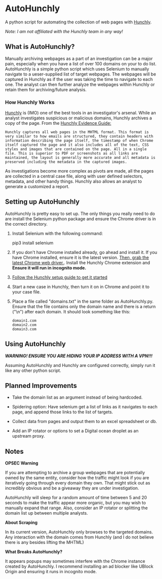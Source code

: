 # AutoHunchly
A python script for automating the collection of web pages with [Hunchly](www.hunch.ly).

_Note: I am not affiliated with the Hunchly team in any way!_

## What is AutoHunchly?
Manually archiving webpages as a part of an investigation can be a major pain, especially when you have a list of over 100 domains on your to do list. AutoHunchly is a simple python script which uses Selenium to manually navigate to a ueser-supplied list of target webpages. The webpages will be captured in Hunchly as if the user was taking the time to navigate to each one. The analyst can then further analyze the webpages within Hunchly or retain them for archiving/future analysis.

### How Hunchly Works
[Hunchly](www.hunch.ly) is (IMO) one of the best tools in an investigator's arsenal. While an analyst investigates suspicious or malicious domains, Hunchly archives a copy of the page. From the [Hunchly Evidence Guide:](https://www.hunch.ly/resources/Hunchly%20Evidence%20Guide.pdf)

    Hunchly captures all web pages in the MHTML format. This format is very similar to how emails are structured, they contain headers with information describing the page itself, the timestamp of when Chrome itself captured the page and it also includes all of the text, CSS styles and images that are contained on the page. All in a single file. This is superior to PDF or screenshots as all links are maintained, the layout is generally more accurate and all metadata is preserved including the metadata in the captured images.

As investigations become more complex as pivots are made, all the pages are collected in a central case file, along with user defined selectors, metadata, and other handy things. Hunchly also allows an analyst to generate a customized a report.


## Setting up AutoHunchly

AutoHunchly is pretty easy to set up. The only things you really need to do are install the Selenium python package and ensure the Chrome driver is in the correct directory.

1) Install Selenium with the following command:

    pip3 install selenium

2) If you don't have Chrome installed already, go ahead and install it. If you have Chrome installed, ensure it is the latest version. [Then, grab the latest Chrome web driver.](https://chromedriver.chromium.org/downloads). Install the Hunchly Chrome extension and **Ensure it will run in incognito mode.** 

3) [Follow the Hunchly setup guide to get it started](https://www.hunch.ly/downloads)

4) Start a new case in Hunchly, then turn it on in Chrome and point it to your case file. 

5) Place a file called "domains.txt" in the same folder as AutoHunchly.py. Ensure that the file contains only the domain name and there is a return ("\n") after each domain. It should look something like this:

       domain1.com
       domain2.com
       domain3.com

## Using AutoHunchly

***WARNING! ENSURE YOU ARE HIDING YOUR IP ADDRESS WITH A VPN!!!***

Assuming AutoHunchly and Hunchly are configured correctly, simply run it like any other python script.

## Planned Improvements

* Take the domain list as an argument instead of being hardcoded.

* Spidering option: Have selenium get a list of links as it navigates to each page, and append those links to the list of targets.

* Collect data from pages and output them to an excel spreadsheet or db.

* Add an IP rotator or options to set a Digital ocean droplet as an upstream proxy.

## Notes

**OPSEC Warning**

If you are attempting to archive a group webpages that are potentially owned by the same entity, consider how the traffic might look if you are iteratively going through every domain they own. That might stick out as incredibly obvious and be a giveaway they are under investigation.

AutoHunchly will sleep for a random amount of time between 5 and 20 seconds to make the traffic appear more organic, but you may wish to manually expand that range. Also, consider an IP rotator or splitting the domain list up between multiple analysts. 

**About Scraping**

In its current version, AutoHunchly only browses to the targeted domains. Any interaction with the domain comes from Hunchly (and I do not believe there is any besides lifting the MHTML)

**What Breaks AutoHunchly?**

It appears popups may sometimes interfere with the Chrome instance created by AutoHunchly. I recommend installing an ad blocker like UBlock Origin and ensuring it runs in incognito mode.
